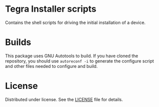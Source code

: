 # Tegra Installer scripts
Contains the shell scripts for driving the initial installation
of a device.

# Builds
This package uses GNU Autotools to build.  If you have cloned the repository,
you should use `autoreconf -i` to generate the configure script and other
files needed to configure and build.

# License
Distributed under license. See the [LICENSE](LICENSE) file for details.
